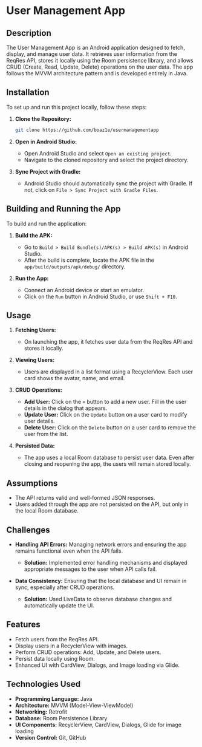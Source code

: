 # User Management App

## Description
The User Management App is an Android application designed to fetch, display, and manage user data. It retrieves user information from the ReqRes API, stores it locally using the Room persistence library, and allows CRUD (Create, Read, Update, Delete) operations on the user data. The app follows the MVVM architecture pattern and is developed entirely in Java.

## Installation
To set up and run this project locally, follow these steps:

1. **Clone the Repository:**
   ```bash
   git clone https://github.com/boaz1e/usermanagementapp
   ```

2. **Open in Android Studio:**
   - Open Android Studio and select `Open an existing project`.
   - Navigate to the cloned repository and select the project directory.

3. **Sync Project with Gradle:**
   - Android Studio should automatically sync the project with Gradle. If not, click on `File > Sync Project with Gradle Files`.

## Building and Running the App
To build and run the application:

1. **Build the APK:**
   - Go to `Build > Build Bundle(s)/APK(s) > Build APK(s)` in Android Studio.
   - After the build is complete, locate the APK file in the `app/build/outputs/apk/debug/` directory.

2. **Run the App:**
   - Connect an Android device or start an emulator.
   - Click on the `Run` button in Android Studio, or use `Shift + F10`.

## Usage
1. **Fetching Users:**
   - On launching the app, it fetches user data from the ReqRes API and stores it locally.
   
2. **Viewing Users:**
   - Users are displayed in a list format using a RecyclerView. Each user card shows the avatar, name, and email.
   
3. **CRUD Operations:**
   - **Add User:** Click on the `+` button to add a new user. Fill in the user details in the dialog that appears.
   - **Update User:** Click on the `Update` button on a user card to modify user details.
   - **Delete User:** Click on the `Delete` button on a user card to remove the user from the list.

4. **Persisted Data:**
   - The app uses a local Room database to persist user data. Even after closing and reopening the app, the users will remain stored locally.


## Assumptions
- The API returns valid and well-formed JSON responses.
- Users added through the app are not persisted on the API, but only in the local Room database.

## Challenges
- **Handling API Errors:** Managing network errors and ensuring the app remains functional even when the API fails.
  - **Solution:** Implemented error handling mechanisms and displayed appropriate messages to the user when API calls fail.

- **Data Consistency:** Ensuring that the local database and UI remain in sync, especially after CRUD operations.
  - **Solution:** Used LiveData to observe database changes and automatically update the UI.

## Features
- Fetch users from the ReqRes API.
- Display users in a RecyclerView with images.
- Perform CRUD operations: Add, Update, and Delete users.
- Persist data locally using Room.
- Enhanced UI with CardView, Dialogs, and Image loading via Glide.

## Technologies Used
- **Programming Language:** Java
- **Architecture:** MVVM (Model-View-ViewModel)
- **Networking:** Retrofit
- **Database:** Room Persistence Library
- **UI Components:** RecyclerView, CardView, Dialogs, Glide for image loading
- **Version Control:** Git, GitHub


